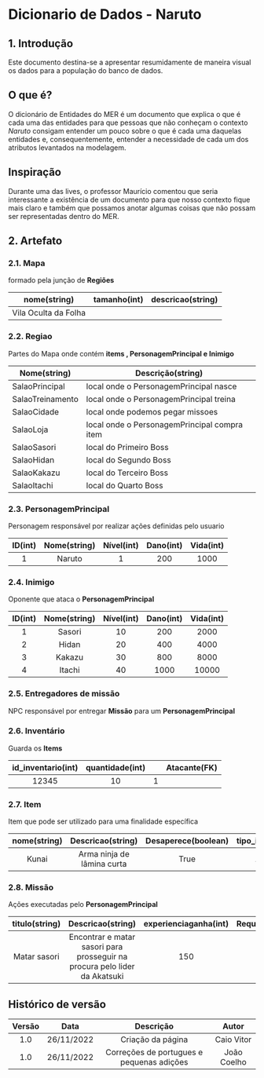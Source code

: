 # Dicionario de Dados - Naruto

## 1. Introdução

Este documento destina-se a apresentar resumidamente de maneira visual os dados para a população do banco de dados.


## O que é?
O dicionário de Entidades do MER é um documento que explica o que é cada uma das entidades para que pessoas que não conheçam o contexto *Naruto* consigam entender um pouco sobre o que é cada uma daquelas entidades e, consequentemente, entender a necessidade de cada um dos atributos levantados na modelagem.

## Inspiração
Durante uma das lives, o professor Maurício comentou que seria interessante a existência de um documento para que nosso contexto fique mais claro e também que possamos anotar algumas coisas que não possam ser representadas dentro do MER.


## 2. Artefato

### 2.1. Mapa

formado pela junção de **Regiões**

| nome(string) | tamanho(int) | descricao(string) |
| :-: | :-: | :-: |
Vila Oculta da Folha|

### 2.2. Regiao

Partes do Mapa onde contém **items , PersonagemPrincipal e Inimigo**

| Nome(string) | Descrição(string)  |
| ---- | -------    |
| SalaoPrincipal | local onde o PersonagemPrincipal nasce|
| SalaoTreinamento | local onde o PersonagemPrincipal treina|
| SalaoCidade | local onde podemos pegar missoes|
| SalaoLoja | local onde o PersonagemPrincipal compra item|
| SalaoSasori | local do Primeiro Boss|
| SalaoHidan |  local do Segundo Boss|
| SalaoKakazu |  local do Terceiro Boss|
| SalaoItachi |  local do Quarto Boss|

### 2.3. PersonagemPrincipal

Personagem responsável por realizar ações definidas pelo usuario

| ID(int) | Nome(string) | Nível(int) | Dano(int) | Vida(int) |
| :-: | :-: | :-: | :-:  | :-: |
| 1 | Naruto | 1 | 200 | 1000 |

### 2.4. Inimigo

Oponente que ataca o **PersonagemPrincipal**

| ID(int) | Nome(string) | Nível(int) | Dano(int) | Vida(int) |
| :-: | :-: | :-: | :-:  | :-: |
| 1 | Sasori | 10 | 200 | 2000 |
| 2 | Hidan | 20 | 400 | 4000|
| 3 | Kakazu | 30 | 800 | 8000 |
| 4 | Itachi | 40 | 1000 | 10000 |

### 2.5. Entregadores de missão

NPC responsável por entregar **Missão** para um  **PersonagemPrincipal**

### 2.6. Inventário

Guarda os **Items**

| id_inventario(int)| quantidade(int) |  | Atacante(FK) |
| :-: | :-: | :-: | :-:  |
| 12345| 10 | 1 |

### 2.7. Item

Item que pode ser utilizado para uma finalidade específica

| nome(string) | Descricao(string) | Desaperece(boolean) |tipo_item(string)
| :-: | :-: | :-: | :-: |
| Kunai| Arma ninja de lâmina curta | True |Ataque|

### 2.8. Missão
Ações executadas pelo **PersonagemPrincipal**

| titulo(string) | Descricao(string) | experienciaganha(int) | Requisitos(int)|
| :-: | :-: | :-: | :-: |
| Matar sasori | Encontrar e matar sasori para prosseguir na procura pelo lider da Akatsuki  | 150 | 10|



## Histórico de versão
| Versão | Data | Descrição | Autor |
| :----: | :--: | :-------: | :---: 
|1.0 | 26/11/2022 | Criação da página | Caio Vitor |
|1.0 | 26/11/2022 | Correções de portugues e pequenas adições | João Coelho |
